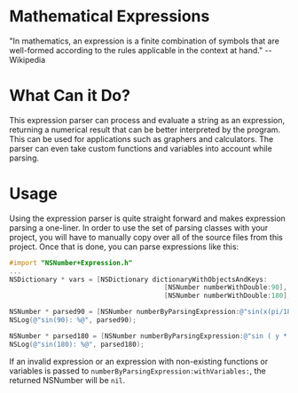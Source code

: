 Mathematical Expressions
========================

"In mathematics, an expression is a finite combination of symbols that are well-formed according to the rules applicable in the context at hand." --Wikipedia

What Can it Do?
===============

This expression parser can process and evaluate a string as an expression, returning a numerical result that can be better interpreted by the program.  This can be used for applications such as graphers and calculators.  The parser can even take custom functions and variables into account while parsing.

Usage
=====

Using the expression parser is quite straight forward and makes expression parsing a one-liner.  In order to use the set of parsing classes with your project, you will have to manually copy over all of the source files from this project.  Once that is done, you can parse expressions like this:

```Objective-C
#import "NSNumber+Expression.h"
...
NSDictionary * vars = [NSDictionary dictionaryWithObjectsAndKeys:
                                       [NSNumber numberWithDouble:90], @"x",
                                       [NSNumber numberWithDouble:180], @"y", nil];

NSNumber * parsed90 = [NSNumber numberByParsingExpression:@"sin(x(pi/180))" withVariables:vars];
NSLog(@"sin(90): %@", parsed90);

NSNumber * parsed180 = [NSNumber numberByParsingExpression:@"sin ( y * ( pi / 180 ) )" withVariables:vars];
NSLog(@"sin(180): %@", parsed180);
```

If an invalid expression or an expression with non-existing functions or variables is passed to ```numberByParsingExpression:withVariables:```, the returned NSNumber will be ```nil```.